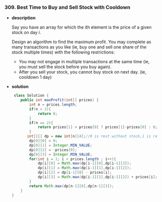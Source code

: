 ### 309. Best Time to Buy and Sell Stock with Cooldown

* **description**

  Say you have an array for which the *i*th element is the price of a given stock on day *i*.

  Design an algorithm to find the maximum profit. You may complete as many transactions as you like (ie, buy one and sell one share of the stock multiple times) with the following restrictions:

  - You may not engage in multiple transactions at the same time (ie, you must sell the stock before you buy again).
  - After you sell your stock, you cannot buy stock on next day. (ie, cooldown 1 day)

* **solution**

  ```java
   class Solution {
      public int maxProfit(int[] prices) {
          int n = prices.length;
          if(n < 2){
              return 0;
          }
          if(n == 2){
              return prices[1] > prices[0] ? prices[1]-prices[0] : 0;
          }
         int[][] dp = new int[n][4];//0 is rest without stock,1 is rest with stock ,2 is buy , 3 is sell
          dp[0][0] = 0;
          dp[0][1] = Integer.MIN_VALUE;
          dp[0][2] = -prices[0];
          dp[0][3] = Integer.MIN_VALUE;
          for(int i = 1; i < prices.length ; i++){
              dp[i][0] = Math.max(dp[i-1][0],dp[i-1][3]);
              dp[i][1] = Math.max(dp[i-1][1],dp[i-1][2]);
              dp[i][2] = dp[i-1][0] - prices[i];
              dp[i][3] = Math.max(dp[i-1][1],dp[i-1][2]) + prices[i];
          }
          return Math.max(dp[n-1][0],dp[n-1][3]);
      }
  }
  ```

  

